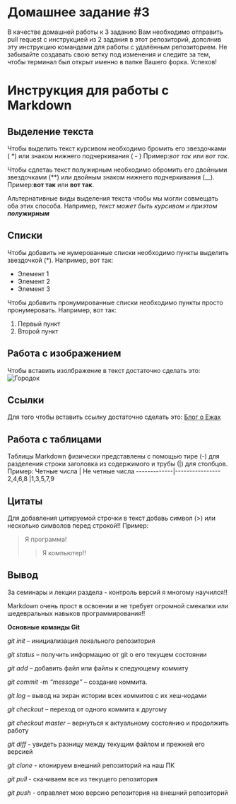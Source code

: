 # Домашнее задание #3

В качестве домашней работы к 3 заданию Вам необходимо отправить pull request с инструкцией из 2 задания в этот репозиторий, дополнив эту инструкцию командами для работы с удалённым репозиторием. Не забывайте создавать свою ветку под изменения и следите за тем, чтобы терминал был открыт именно в папке Вашего форка. Успехов!

# Инструкция для работы с Markdown

## Выделение текста

Чтобы выделить текст курсивом необходимо бромить его звездочками ( *) или знаком нижнего подчеркивания ( - ) Пример:*вот так* или _вот так_.

Чтобы сдлетаь текст полужирным необходимо обромить его двойными звездочками (**) или двойным знаком нижнего подчеркивания (__). Пример:**вот так** или __вот так__.

Альтернативные виды выделения текста чтобы мы могли совмещать оба этих способа. Например, _текст может быть курсивом и приэтом **полужирным**_

## Списки

Чтобы добавить не нумерованные списки необходимо пункты выделить звездочкой (*).  Например, вот так:

* Элемент 1
* Элемент 2
* Элемент 3

Чтобы добавить пронумированные списки необходимо пункты просто пронумеровать.
Например, вот так:

1. Первый пункт
2. Второй пункт

## Работа с изображением

Чтобы вставить изолбражение в текст достаточно сделать это:
![Городок](Image.jpg)

## Ссылки

Для того чтобы вставить ссылку достаточно сделать это:
[Блог о Ежах](https://faunistics.com/ezhi/)

## Работа с таблицами

Таблицы Markdown физически представлены с помощью тире (-) для разделения строки заголовка из содержимого и трубы (|) для столбцов.
Пример:
Четные числа | Не четные числа
-------------|----------------
2,4,6,8      |1,3,5,7,9

## Цитаты

Для добавления цитируемой строчки в текст добавь символ (>) или несколько символов перед строкой!!
Пример:
> Я программа!
>> Я компьютер!!

## Вывод

За семинары и лекции раздела - контроль версий я многому научился!!

Markdown очень прост в освоении и не требует огромной смекалки или шедевральных навыков программирования!!

**Основные команды Git**

*git init* – инициализация локального репозитория

*git status* – получить информацию от git о его текущем состоянии

*git add* – добавить файл или файлы к следующему коммиту

*git commit* -m *“message”* – создание коммита.

*git log* – вывод на экран истории всех коммитов с их хеш-кодами

*git checkout* – переход от одного коммита к другому

*git checkout master* – вернуться к актуальному состоянию и продолжить работу

*git diff* - увидеть разницу между текущим файлом и прежней его версией

*git clone* - клонируем внешний репозиторий на наш ПК 

*git pull* - скачиваем все из текущего репозитория 

*git push* - оправляет мою версию репозитория на внешний репозиторий
